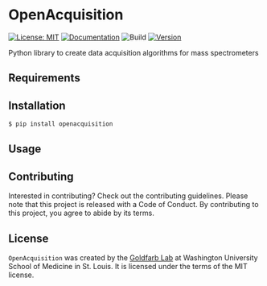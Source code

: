 # OpenAcquisition
[![License: MIT](https://img.shields.io/github/license/DennisGoldfarb/OpenAcquisition)](https://opensource.org/licenses/MIT)
[![Documentation](https://readthedocs.org/projects/pip/badge/?style=flat)](https://openacquisition.readthedocs.io/en/main/)
![Build](https://github.com/DennisGoldfarb/OpenAcquisition/actions/workflows/ci-cd.yml/badge.svg)
[![Version](https://img.shields.io/pypi/v/openacquisition)](https://pypi.org/project/openacquisition/)

Python library to create data acquisition algorithms for mass spectrometers

## Requirements

## Installation

```bash
$ pip install openacquisition
```

## Usage

## Contributing
Interested in contributing? Check out the contributing guidelines. 
Please note that this project is released with a Code of Conduct. 
By contributing to this project, you agree to abide by its terms.

## License
`OpenAcquisition` was created by the [Goldfarb Lab](https://sites.wustl.edu/goldfarblab) at Washington University School of Medicine in St. Louis. It is licensed under the terms of the MIT license.
